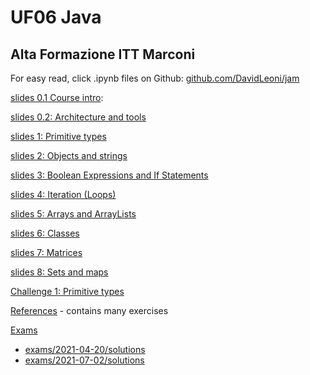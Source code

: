 
# UF06 Java

## Alta Formazione ITT Marconi


For easy read, click .ipynb files on Github: [github.com/DavidLeoni/jam](https://github.com/DavidLeoni/jam)


[slides 0.1 Course intro](slides-0-intro.slides.html): 

[slides 0.2: Architecture and tools](slides-0-tools.slides.html)

[slides 1: Primitive types](slides-1-primitive-types.slides.html)

[slides 2: Objects and strings](slides-2-objects-and-strings.slides.html)

[slides 3: Boolean Expressions and If Statements](slides-3-control-flow-if.slides.html)

[slides 4: Iteration (Loops)](slides-4-control-flow-loops.slides.html)

[slides 5: Arrays and ArrayLists](slides-5-arrays-arraylists.slides.html)

[slides 6: Classes](slides-6-classes.slides.html)

[slides 7: Matrices](slides-7-matrices.slides.html)

[slides 8: Sets and maps](slides-8-sets-maps.slides.html)

[Challenge 1: Primitive types](basics/primitive-types-chal.html)

[References](references.html) - contains many exercises


[Exams](https://github.com/DavidLeoni/jam/tree/master/exams)

* [exams/2021-04-20/solutions](https://github.com/DavidLeoni/jam/tree/master/exams/2021-04-20/solutions)
* [exams/2021-07-02/solutions](https://github.com/DavidLeoni/jam/tree/master/exams/2021-07-02/solutions)

